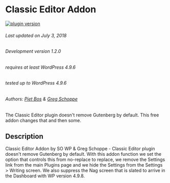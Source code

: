 # Classic Editor Addon

[![plugin version](https://img.shields.io/wordpress/plugin/v/classic-editor-addon.svg)](https://wordpress.org/plugins/classic-editor-addon)

###### Last updated on July 3, 2018
###### Development version 1.2.0
###### requires at least WordPress 4.9.6
###### tested up to WordPress 4.9.6
###### Authors: [Piet Bos](https://github.com/senlin) &amp; [Greg Schoppe](https://github.com/gschoppe)

The Classic Editor plugin doesn't remove Gutenberg by default. This free addon changes that and then some.

## Description

Classic Editor Addon by SO WP & Greg Schoppe - Classic Editor plugin doesn't remove Gutenberg by default. With this addon function we set the option that controls this from no-replace to replace, we remove the Settings link from the main Plugins page and we hide the Settings from the Settings > Writing screen. We also suppress the Nag screen that is slated to arrive in the Dashboard with WP version 4.9.8.
